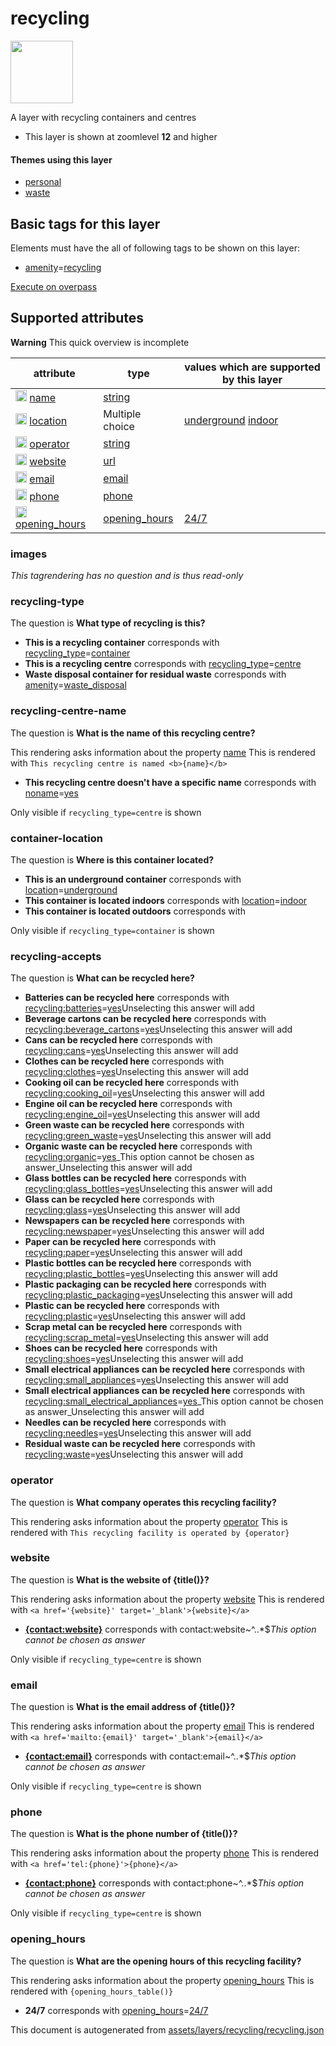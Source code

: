 

 recycling 
===========



<img src='https://mapcomplete.osm.be/circle:white;./assets/layers/recycling/recycling-14.svg' height="100px"> 

A layer with recycling containers and centres






  - This layer is shown at zoomlevel **12** and higher




#### Themes using this layer 





  - [personal](https://mapcomplete.osm.be/personal)
  - [waste](https://mapcomplete.osm.be/waste)




 Basic tags for this layer 
---------------------------



Elements must have the all of following tags to be shown on this layer:



  - <a href='https://wiki.openstreetmap.org/wiki/Key:amenity' target='_blank'>amenity</a>=<a href='https://wiki.openstreetmap.org/wiki/Tag:amenity%3Drecycling' target='_blank'>recycling</a>


[Execute on overpass](http://overpass-turbo.eu/?Q=%5Bout%3Ajson%5D%5Btimeout%3A90%5D%3B(%20%20%20%20nwr%5B%22amenity%22%3D%22recycling%22%5D(%7B%7Bbbox%7D%7D)%3B%0A)%3Bout%20body%3B%3E%3Bout%20skel%20qt%3B)



 Supported attributes 
----------------------



**Warning** This quick overview is incomplete



attribute | type | values which are supported by this layer
----------- | ------ | ------------------------------------------
[<img src='https://mapcomplete.osm.be/assets/svg/statistics.svg' height='18px'>](https://taginfo.openstreetmap.org/keys/name#values) [name](https://wiki.openstreetmap.org/wiki/Key:name) | [string](../SpecialInputElements.md#string) | 
[<img src='https://mapcomplete.osm.be/assets/svg/statistics.svg' height='18px'>](https://taginfo.openstreetmap.org/keys/location#values) [location](https://wiki.openstreetmap.org/wiki/Key:location) | Multiple choice | [underground](https://wiki.openstreetmap.org/wiki/Tag:location%3Dunderground) [indoor](https://wiki.openstreetmap.org/wiki/Tag:location%3Dindoor) [](https://wiki.openstreetmap.org/wiki/Tag:location%3D)
[<img src='https://mapcomplete.osm.be/assets/svg/statistics.svg' height='18px'>](https://taginfo.openstreetmap.org/keys/operator#values) [operator](https://wiki.openstreetmap.org/wiki/Key:operator) | [string](../SpecialInputElements.md#string) | 
[<img src='https://mapcomplete.osm.be/assets/svg/statistics.svg' height='18px'>](https://taginfo.openstreetmap.org/keys/website#values) [website](https://wiki.openstreetmap.org/wiki/Key:website) | [url](../SpecialInputElements.md#url) | 
[<img src='https://mapcomplete.osm.be/assets/svg/statistics.svg' height='18px'>](https://taginfo.openstreetmap.org/keys/email#values) [email](https://wiki.openstreetmap.org/wiki/Key:email) | [email](../SpecialInputElements.md#email) | 
[<img src='https://mapcomplete.osm.be/assets/svg/statistics.svg' height='18px'>](https://taginfo.openstreetmap.org/keys/phone#values) [phone](https://wiki.openstreetmap.org/wiki/Key:phone) | [phone](../SpecialInputElements.md#phone) | 
[<img src='https://mapcomplete.osm.be/assets/svg/statistics.svg' height='18px'>](https://taginfo.openstreetmap.org/keys/opening_hours#values) [opening_hours](https://wiki.openstreetmap.org/wiki/Key:opening_hours) | [opening_hours](../SpecialInputElements.md#opening_hours) | [24/7](https://wiki.openstreetmap.org/wiki/Tag:opening_hours%3D24/7)




### images 



_This tagrendering has no question and is thus read-only_





### recycling-type 



The question is **What type of recycling is this?**





  - **This is a recycling container** corresponds with <a href='https://wiki.openstreetmap.org/wiki/Key:recycling_type' target='_blank'>recycling_type</a>=<a href='https://wiki.openstreetmap.org/wiki/Tag:recycling_type%3Dcontainer' target='_blank'>container</a>
  - **This is a recycling centre** corresponds with <a href='https://wiki.openstreetmap.org/wiki/Key:recycling_type' target='_blank'>recycling_type</a>=<a href='https://wiki.openstreetmap.org/wiki/Tag:recycling_type%3Dcentre' target='_blank'>centre</a>
  - **Waste disposal container for residual waste** corresponds with <a href='https://wiki.openstreetmap.org/wiki/Key:amenity' target='_blank'>amenity</a>=<a href='https://wiki.openstreetmap.org/wiki/Tag:amenity%3Dwaste_disposal' target='_blank'>waste_disposal</a>




### recycling-centre-name 



The question is **What is the name of this recycling centre?**

This rendering asks information about the property  [name](https://wiki.openstreetmap.org/wiki/Key:name) 
This is rendered with `This recycling centre is named <b>{name}</b>`



  - **This recycling centre doesn't have a specific name** corresponds with <a href='https://wiki.openstreetmap.org/wiki/Key:noname' target='_blank'>noname</a>=<a href='https://wiki.openstreetmap.org/wiki/Tag:noname%3Dyes' target='_blank'>yes</a>


Only visible if `recycling_type=centre` is shown



### container-location 



The question is **Where is this container located?**





  - **This is an underground container** corresponds with <a href='https://wiki.openstreetmap.org/wiki/Key:location' target='_blank'>location</a>=<a href='https://wiki.openstreetmap.org/wiki/Tag:location%3Dunderground' target='_blank'>underground</a>
  - **This container is located indoors** corresponds with <a href='https://wiki.openstreetmap.org/wiki/Key:location' target='_blank'>location</a>=<a href='https://wiki.openstreetmap.org/wiki/Tag:location%3Dindoor' target='_blank'>indoor</a>
  - **This container is located outdoors** corresponds with 


Only visible if `recycling_type=container` is shown



### recycling-accepts 



The question is **What can be recycled here?**





  - **Batteries can be recycled here** corresponds with <a href='https://wiki.openstreetmap.org/wiki/Key:recycling:batteries' target='_blank'>recycling:batteries</a>=<a href='https://wiki.openstreetmap.org/wiki/Tag:recycling:batteries%3Dyes' target='_blank'>yes</a>Unselecting this answer will add 
  - **Beverage cartons can be recycled here** corresponds with <a href='https://wiki.openstreetmap.org/wiki/Key:recycling:beverage_cartons' target='_blank'>recycling:beverage_cartons</a>=<a href='https://wiki.openstreetmap.org/wiki/Tag:recycling:beverage_cartons%3Dyes' target='_blank'>yes</a>Unselecting this answer will add 
  - **Cans can be recycled here** corresponds with <a href='https://wiki.openstreetmap.org/wiki/Key:recycling:cans' target='_blank'>recycling:cans</a>=<a href='https://wiki.openstreetmap.org/wiki/Tag:recycling:cans%3Dyes' target='_blank'>yes</a>Unselecting this answer will add 
  - **Clothes can be recycled here** corresponds with <a href='https://wiki.openstreetmap.org/wiki/Key:recycling:clothes' target='_blank'>recycling:clothes</a>=<a href='https://wiki.openstreetmap.org/wiki/Tag:recycling:clothes%3Dyes' target='_blank'>yes</a>Unselecting this answer will add 
  - **Cooking oil can be recycled here** corresponds with <a href='https://wiki.openstreetmap.org/wiki/Key:recycling:cooking_oil' target='_blank'>recycling:cooking_oil</a>=<a href='https://wiki.openstreetmap.org/wiki/Tag:recycling:cooking_oil%3Dyes' target='_blank'>yes</a>Unselecting this answer will add 
  - **Engine oil can be recycled here** corresponds with <a href='https://wiki.openstreetmap.org/wiki/Key:recycling:engine_oil' target='_blank'>recycling:engine_oil</a>=<a href='https://wiki.openstreetmap.org/wiki/Tag:recycling:engine_oil%3Dyes' target='_blank'>yes</a>Unselecting this answer will add 
  - **Green waste can be recycled here** corresponds with <a href='https://wiki.openstreetmap.org/wiki/Key:recycling:green_waste' target='_blank'>recycling:green_waste</a>=<a href='https://wiki.openstreetmap.org/wiki/Tag:recycling:green_waste%3Dyes' target='_blank'>yes</a>Unselecting this answer will add 
  - **Organic waste can be recycled here** corresponds with <a href='https://wiki.openstreetmap.org/wiki/Key:recycling:organic' target='_blank'>recycling:organic</a>=<a href='https://wiki.openstreetmap.org/wiki/Tag:recycling:organic%3Dyes' target='_blank'>yes</a>_This option cannot be chosen as answer_Unselecting this answer will add 
  - **Glass bottles can be recycled here** corresponds with <a href='https://wiki.openstreetmap.org/wiki/Key:recycling:glass_bottles' target='_blank'>recycling:glass_bottles</a>=<a href='https://wiki.openstreetmap.org/wiki/Tag:recycling:glass_bottles%3Dyes' target='_blank'>yes</a>Unselecting this answer will add 
  - **Glass can be recycled here** corresponds with <a href='https://wiki.openstreetmap.org/wiki/Key:recycling:glass' target='_blank'>recycling:glass</a>=<a href='https://wiki.openstreetmap.org/wiki/Tag:recycling:glass%3Dyes' target='_blank'>yes</a>Unselecting this answer will add 
  - **Newspapers can be recycled here** corresponds with <a href='https://wiki.openstreetmap.org/wiki/Key:recycling:newspaper' target='_blank'>recycling:newspaper</a>=<a href='https://wiki.openstreetmap.org/wiki/Tag:recycling:newspaper%3Dyes' target='_blank'>yes</a>Unselecting this answer will add 
  - **Paper can be recycled here** corresponds with <a href='https://wiki.openstreetmap.org/wiki/Key:recycling:paper' target='_blank'>recycling:paper</a>=<a href='https://wiki.openstreetmap.org/wiki/Tag:recycling:paper%3Dyes' target='_blank'>yes</a>Unselecting this answer will add 
  - **Plastic bottles can be recycled here** corresponds with <a href='https://wiki.openstreetmap.org/wiki/Key:recycling:plastic_bottles' target='_blank'>recycling:plastic_bottles</a>=<a href='https://wiki.openstreetmap.org/wiki/Tag:recycling:plastic_bottles%3Dyes' target='_blank'>yes</a>Unselecting this answer will add 
  - **Plastic packaging can be recycled here** corresponds with <a href='https://wiki.openstreetmap.org/wiki/Key:recycling:plastic_packaging' target='_blank'>recycling:plastic_packaging</a>=<a href='https://wiki.openstreetmap.org/wiki/Tag:recycling:plastic_packaging%3Dyes' target='_blank'>yes</a>Unselecting this answer will add 
  - **Plastic can be recycled here** corresponds with <a href='https://wiki.openstreetmap.org/wiki/Key:recycling:plastic' target='_blank'>recycling:plastic</a>=<a href='https://wiki.openstreetmap.org/wiki/Tag:recycling:plastic%3Dyes' target='_blank'>yes</a>Unselecting this answer will add 
  - **Scrap metal can be recycled here** corresponds with <a href='https://wiki.openstreetmap.org/wiki/Key:recycling:scrap_metal' target='_blank'>recycling:scrap_metal</a>=<a href='https://wiki.openstreetmap.org/wiki/Tag:recycling:scrap_metal%3Dyes' target='_blank'>yes</a>Unselecting this answer will add 
  - **Shoes can be recycled here** corresponds with <a href='https://wiki.openstreetmap.org/wiki/Key:recycling:shoes' target='_blank'>recycling:shoes</a>=<a href='https://wiki.openstreetmap.org/wiki/Tag:recycling:shoes%3Dyes' target='_blank'>yes</a>Unselecting this answer will add 
  - **Small electrical appliances can be recycled here** corresponds with <a href='https://wiki.openstreetmap.org/wiki/Key:recycling:small_appliances' target='_blank'>recycling:small_appliances</a>=<a href='https://wiki.openstreetmap.org/wiki/Tag:recycling:small_appliances%3Dyes' target='_blank'>yes</a>Unselecting this answer will add 
  - **Small electrical appliances can be recycled here** corresponds with <a href='https://wiki.openstreetmap.org/wiki/Key:recycling:small_electrical_appliances' target='_blank'>recycling:small_electrical_appliances</a>=<a href='https://wiki.openstreetmap.org/wiki/Tag:recycling:small_electrical_appliances%3Dyes' target='_blank'>yes</a>_This option cannot be chosen as answer_Unselecting this answer will add 
  - **Needles can be recycled here** corresponds with <a href='https://wiki.openstreetmap.org/wiki/Key:recycling:needles' target='_blank'>recycling:needles</a>=<a href='https://wiki.openstreetmap.org/wiki/Tag:recycling:needles%3Dyes' target='_blank'>yes</a>Unselecting this answer will add 
  - **Residual waste can be recycled here** corresponds with <a href='https://wiki.openstreetmap.org/wiki/Key:recycling:waste' target='_blank'>recycling:waste</a>=<a href='https://wiki.openstreetmap.org/wiki/Tag:recycling:waste%3Dyes' target='_blank'>yes</a>Unselecting this answer will add 




### operator 



The question is **What company operates this recycling facility?**

This rendering asks information about the property  [operator](https://wiki.openstreetmap.org/wiki/Key:operator) 
This is rendered with `This recycling facility is operated by {operator}`



### website 



The question is **What is the website of {title()}?**

This rendering asks information about the property  [website](https://wiki.openstreetmap.org/wiki/Key:website) 
This is rendered with `<a href='{website}' target='_blank'>{website}</a>`



  - **<a href='{contact:website}' target='_blank'>{contact:website}</a>** corresponds with contact:website~^..*$_This option cannot be chosen as answer_


Only visible if `recycling_type=centre` is shown



### email 



The question is **What is the email address of {title()}?**

This rendering asks information about the property  [email](https://wiki.openstreetmap.org/wiki/Key:email) 
This is rendered with `<a href='mailto:{email}' target='_blank'>{email}</a>`



  - **<a href='mailto:{contact:email}' target='_blank'>{contact:email}</a>** corresponds with contact:email~^..*$_This option cannot be chosen as answer_


Only visible if `recycling_type=centre` is shown



### phone 



The question is **What is the phone number of {title()}?**

This rendering asks information about the property  [phone](https://wiki.openstreetmap.org/wiki/Key:phone) 
This is rendered with `<a href='tel:{phone}'>{phone}</a>`



  - **<a href='tel:{contact:phone}'>{contact:phone}</a>** corresponds with contact:phone~^..*$_This option cannot be chosen as answer_


Only visible if `recycling_type=centre` is shown



### opening_hours 



The question is **What are the opening hours of this recycling facility?**

This rendering asks information about the property  [opening_hours](https://wiki.openstreetmap.org/wiki/Key:opening_hours) 
This is rendered with `{opening_hours_table()}`



  - **24/7** corresponds with <a href='https://wiki.openstreetmap.org/wiki/Key:opening_hours' target='_blank'>opening_hours</a>=<a href='https://wiki.openstreetmap.org/wiki/Tag:opening_hours%3D24/7' target='_blank'>24/7</a>
 

This document is autogenerated from [assets/layers/recycling/recycling.json](https://github.com/pietervdvn/MapComplete/blob/develop/assets/layers/recycling/recycling.json)